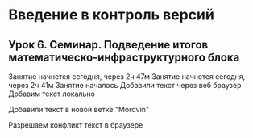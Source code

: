 # Введение в контроль версий
## Урок 6. Семинар. Подведение итогов математическо-инфраструктурного блока
Занятие начнется сегодня, через 2ч 47м
Занятие начнется сегодня, через 2ч 41м
Занятие началось
Добавили текст через веб браузер
Добавим текст локально

Добавили текст в новой ветке "Mordvin"

Разрешаем конфликт текст в браузере